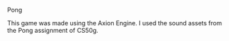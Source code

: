 Pong

This game was made using the Axion Engine. I used the sound assets from the Pong assignment of CS50g. 
